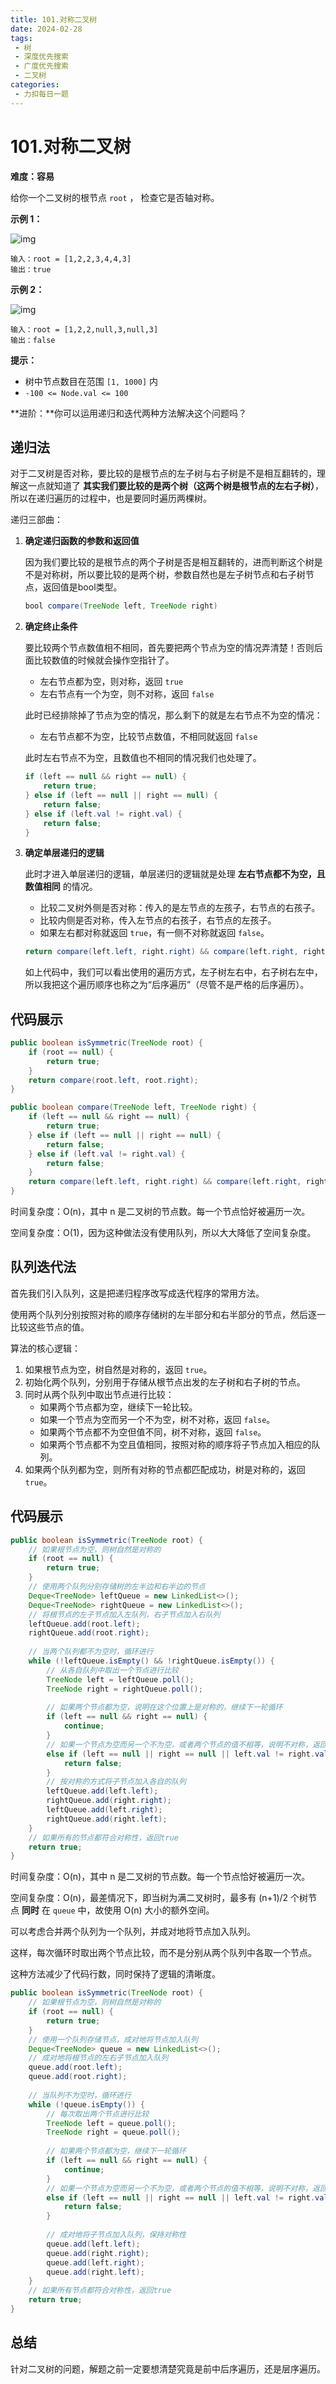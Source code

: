 ```yaml
---
title: 101.对称二叉树
date: 2024-02-28
tags: 
 - 树
 - 深度优先搜索
 - 广度优先搜索
 - 二叉树
categories:
 - 力扣每日一题
---
```


# 101.对称二叉树

**难度：容易**

给你一个二叉树的根节点 `root` ， 检查它是否轴对称。

**示例 1：**

![img](./assets/1698026966-JDYPDU-image.png)

```
输入：root = [1,2,2,3,4,4,3]  
输出：true
```

**示例 2：**

![img](./assets/1698027008-nPFLbM-image.png)

```
输入：root = [1,2,2,null,3,null,3]
输出：false
```

**提示：**

- 树中节点数目在范围 `[1, 1000]` 内
- `-100 <= Node.val <= 100`

**进阶：**你可以运用递归和迭代两种方法解决这个问题吗？

## 递归法

对于二叉树是否对称，要比较的是根节点的左子树与右子树是不是相互翻转的，理解这一点就知道了 **其实我们要比较的是两个树（这两个树是根节点的左右子树）**，所以在递归遍历的过程中，也是要同时遍历两棵树。

递归三部曲：

1. **确定递归函数的参数和返回值**

   因为我们要比较的是根节点的两个子树是否是相互翻转的，进而判断这个树是不是对称树，所以要比较的是两个树，参数自然也是左子树节点和右子树节点，返回值是bool类型。

   ```java
   bool compare(TreeNode left, TreeNode right)
   ```

2. **确定终止条件**

   要比较两个节点数值相不相同，首先要把两个节点为空的情况弄清楚！否则后面比较数值的时候就会操作空指针了。

   - 左右节点都为空，则对称，返回 `true`
   - 左右节点有一个为空，则不对称，返回 `false`

   此时已经排除掉了节点为空的情况，那么剩下的就是左右节点不为空的情况：

   - 左右节点都不为空，比较节点数值，不相同就返回 `false`

   此时左右节点不为空，且数值也不相同的情况我们也处理了。

   ```java
   if (left == null && right == null) {
       return true;
   } else if (left == null || right == null) {
       return false;
   } else if (left.val != right.val) {
       return false;
   }
   ```

3. **确定单层递归的逻辑**

   此时才进入单层递归的逻辑，单层递归的逻辑就是处理 **左右节点都不为空，且数值相同** 的情况。

   - 比较二叉树外侧是否对称：传入的是左节点的左孩子，右节点的右孩子。
   - 比较内侧是否对称，传入左节点的右孩子，右节点的左孩子。
   - 如果左右都对称就返回 `true`，有一侧不对称就返回 `false`。

   ```java
   return compare(left.left, right.right) && compare(left.right, right.left);
   ```

   如上代码中，我们可以看出使用的遍历方式，左子树左右中，右子树右左中，所以我把这个遍历顺序也称之为“后序遍历”（尽管不是严格的后序遍历）。

## 代码展示

```java
public boolean isSymmetric(TreeNode root) {
    if (root == null) {
        return true;
    }
    return compare(root.left, root.right);
}

public boolean compare(TreeNode left, TreeNode right) {
    if (left == null && right == null) {
        return true;
    } else if (left == null || right == null) {
        return false;
    } else if (left.val != right.val) {
        return false;
    }
    return compare(left.left, right.right) && compare(left.right, right.left);
}
```

时间复杂度：O(n)，其中 n 是二叉树的节点数。每一个节点恰好被遍历一次。

空间复杂度：O(1)，因为这种做法没有使用队列，所以大大降低了空间复杂度。

## 队列迭代法

首先我们引入队列，这是把递归程序改写成迭代程序的常用方法。

使用两个队列分别按照对称的顺序存储树的左半部分和右半部分的节点，然后逐一比较这些节点的值。

算法的核心逻辑：

1. 如果根节点为空，树自然是对称的，返回 `true`。
2. 初始化两个队列，分别用于存储从根节点出发的左子树和右子树的节点。
3. 同时从两个队列中取出节点进行比较：
   - 如果两个节点都为空，继续下一轮比较。
   - 如果一个节点为空而另一个不为空，树不对称，返回 `false`。
   - 如果两个节点都不为空但值不同，树不对称，返回 `false`。
   - 如果两个节点都不为空且值相同，按照对称的顺序将子节点加入相应的队列。
4. 如果两个队列都为空，则所有对称的节点都匹配成功，树是对称的，返回 `true`。

## 代码展示

```java
public boolean isSymmetric(TreeNode root) {
    // 如果根节点为空，则树自然是对称的
    if (root == null) {
        return true;
    }
    // 使用两个队列分别存储树的左半边和右半边的节点
    Deque<TreeNode> leftQueue = new LinkedList<>();
    Deque<TreeNode> rightQueue = new LinkedList<>();
    // 将根节点的左子节点加入左队列，右子节点加入右队列
    leftQueue.add(root.left);
    rightQueue.add(root.right);
    
    // 当两个队列都不为空时，循环进行
    while (!leftQueue.isEmpty() && !rightQueue.isEmpty()) {
        // 从各自队列中取出一个节点进行比较
        TreeNode left = leftQueue.poll();
        TreeNode right = rightQueue.poll();
        
        // 如果两个节点都为空，说明在这个位置上是对称的，继续下一轮循环
        if (left == null && right == null) {
            continue;
        }
        // 如果一个节点为空而另一个不为空，或者两个节点的值不相等，说明不对称，返回false
        else if (left == null || right == null || left.val != right.val) {
            return false;
        }
        // 按对称的方式将子节点加入各自的队列
        leftQueue.add(left.left);
        rightQueue.add(right.right);
        leftQueue.add(left.right);
        rightQueue.add(right.left);
    }
    // 如果所有的节点都符合对称性，返回true
    return true;
}
```

时间复杂度：O(n)，其中 n 是二叉树的节点数。每一个节点恰好被遍历一次。

空间复杂度：O(n)，最差情况下，即当树为满二叉树时，最多有 (n+1)/2 个树节点 **同时** 在 `queue` 中，故使用 O(n) 大小的额外空间。

可以考虑合并两个队列为一个队列，并成对地将节点加入队列。

这样，每次循环时取出两个节点比较，而不是分别从两个队列中各取一个节点。

这种方法减少了代码行数，同时保持了逻辑的清晰度。

```java
public boolean isSymmetric(TreeNode root) {
    // 如果根节点为空，则树自然是对称的
    if (root == null) {
        return true;
    }
    // 使用一个队列存储节点，成对地将节点加入队列
    Deque<TreeNode> queue = new LinkedList<>();
    // 成对地将根节点的左右子节点加入队列
    queue.add(root.left);
    queue.add(root.right);
    
    // 当队列不为空时，循环进行
    while (!queue.isEmpty()) {
        // 每次取出两个节点进行比较
        TreeNode left = queue.poll();
        TreeNode right = queue.poll();
        
        // 如果两个节点都为空，继续下一轮循环
        if (left == null && right == null) {
            continue;
        }
        // 如果一个节点为空而另一个不为空，或者两个节点的值不相等，说明不对称，返回false
        else if (left == null || right == null || left.val != right.val) {
            return false;
        }
        
        // 成对地将子节点加入队列，保持对称性
        queue.add(left.left);
        queue.add(right.right);
        queue.add(left.right);
        queue.add(right.left);
    }
    // 如果所有节点都符合对称性，返回true
    return true;
}
```

## 总结

针对二叉树的问题，解题之前一定要想清楚究竟是前中后序遍历，还是层序遍历。
